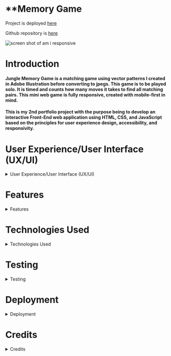 # **Memory Game

Project is deployed [here](https://chasingash.github.io/P2-Memory-Game/)

Github repository is [here](https://github.com/chasingash/P2-Memory-Game)

![screen shot of am i responsive](https://github.com)

# Introduction

#### Jungle Memory Game is a matching game using vector patterns I created in Adobe Illustration before converting to jpegs. This game is to be played solo. It is timed and counts how many moves it takes to find all matching pairs. This mini web game is fully responsive, created with mobile-first in mind. 

#### This is my 2nd portfolio project with the purpose being to develop an interactive Front-End web application using HTML, CSS, and JavaScript based on the principles for user experience design, accessibility, and responsivity. 


# User Experience/User Interface (UX/UI)

<details>
  
  <summary>User Experience/User Interface (UX/UI)</summary>

### User Stories
##### First Time Visitor Goals
##### Return/frequent Visitor Goals.
##### Website's Owner Goals.

### Design

##### Colour Scheme 
  
##### Typography
##### Wireframes

</details>  

# Features

<details>
  
  <summary>Features</summary>

### Responsive  Website
### Instruction Page 
### Timer
### Customisable Features
### Modal Screen
### Animated Start Button
### Possible Future Features

</details>    
    
      
# Technologies Used
<details>
  <summary>Technologies Used</summary>
  
#### Languages Used

- HTML5
  - CSS
  - Javascript
  
  #### Applications Used
  


  - [Git](https://git-scm.com/) Git was used for version control.
  - [GitHub](https://github.com/) GitHub is used to store the projects code.
  - [Gitpages](https://pages.github.com/) Gitpages are used to deploy the site.
  -  [Balsamiq](https://www.balsamiq.com) was used to create wireframes for this project.
  -  [Google Fonts](https://fonts.google.com/) fonts were downloaded from Google Fonts.
  - [Fontawesome](https://www.fontawesome.com) icons were downloaded from Font Awesome.com.
  - [Chrome Developer Tools](https://developer.chrome.com/docs/devtools/) used for layout and responsive testing.
  - [Wave](https://wave.webaim.org/) used for accessibility testing.
  - [favICO.com](https://convertico.com/favicon/) used for creating favicon.
  - [W3 Validator](https://jigsaw.w3.org/css-validator/) used to test html and css code.
  - [Jshint](https://jshint.com/) used to validate Javascript code.
  - [autoprefixer.github.io](https://autoprefixer.github.io/) used to improve browser compatibility.
  - [Freeconvert.com](https://www.freeconvert.com) was used to convert the background image file to the  webp format.
  - [https://caniuse.com/webp](https://caniuse.com/webp)  used to check compatibility of the webp file format.
  - [color.a11y.com](https://color.a11y.com) used for testing colour contrasts.  
  - [audit.deque.com](https://audit.deque.com) used to check for any accessibility issues.  
  
 
</details>  

# Testing 
<details>
  <summary>Testing</summary>
  
  
#### Lighthouse
#### W3c CSS Validator
#### W3c HTML Validator
#### JSHint
#### WAVE Web Accessibility Evaluation Tool

#### Responsiveness

#### Issues Encountered Building The Game

#### Manual Testing for Bugs

#### Testing game for achievement of User Goals.  

#### Automated Testing

#### Issues Remaining

</details>
    
# Deployment
  <details>
    
  <summary>Deployment</summary>

#### GitHub Pages
#### Forking
#### Cloning 

</details>
    


# Credits
  <details>
  <summary>Credits</summary>
 
  #### Images

  #### Music/Sound 
  
  #### Code/Reference 

  #### Thanks

  </details>







